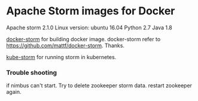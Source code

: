 # Apache Storm images for Docker
Apache storm 2.1.0
Linux version: ubuntu 16.04
Python 2.7
Java 1.8

[docker-storm](https://github.com/mattf/docker-storm) for building docker image. 
docker-storm refer to https://github.com/mattf/docker-storm. Thanks. 

[kube-storm](https://github.com/kubernetes/examples/tree/master/staging/storm) for running storm in kubernetes.

### Trouble shooting
if nimbus can't start. Try to delete zookeeper storm data. restart zookeeper again. 

